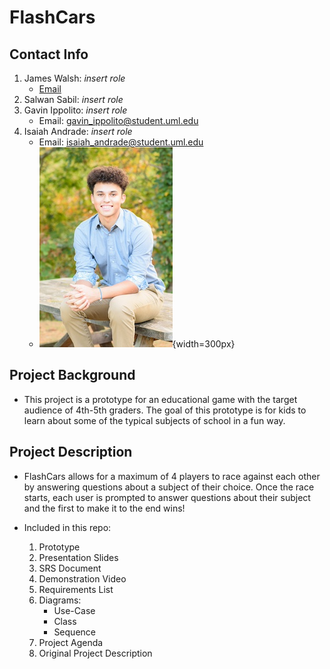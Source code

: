 # FlashCars

## Contact Info

1. James Walsh: *insert role*
    - [Email](james.25.walsh@gmail.com)
3. Salwan Sabil: *insert role*
4. Gavin Ippolito: *insert role*
   - Email: gavin_ippolito@student.uml.edu
6. Isaiah Andrade: *insert role*
    - Email: isaiah_andrade@student.uml.edu
    - ![Isaiah's Senior Photo](/images/team_members/isaiah_andrade.jpg){width=300px}

## Project Background

- This project is a prototype for an educational game with the target audience of 4th-5th graders.
The goal of this prototype is for kids to learn about some of the typical subjects of school in a
fun way.

## Project Description

- FlashCars allows for a maximum of 4 players to race against each other by answering questions
about a subject of their choice. Once the race starts, each user is prompted to answer questions
about their subject and the first to make it to the end wins!

- Included in this repo:
    1. Prototype
    2. Presentation Slides
    3. SRS Document
    4. Demonstration Video
    5. Requirements List
    6. Diagrams:
        - Use-Case
        - Class
        - Sequence
    7. Project Agenda
    8. Original Project Description
